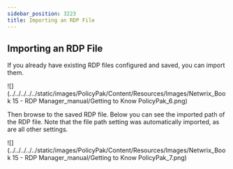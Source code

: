 ```yaml
---
sidebar_position: 3223
title: Importing an RDP File
---
```


## Importing an RDP File

If you already have existing RDP files configured and saved, you can import them.

![](../../../../../static/images/PolicyPak/Content/Resources/Images/Netwrix_Book 15 -  RDP Manager_manual/Getting to Know PolicyPak_6.png)

Then browse to the saved RDP file. Below you can see the imported path of the RDP file. Note that the file path setting was automatically imported, as are all other settings.

![](../../../../../static/images/PolicyPak/Content/Resources/Images/Netwrix_Book 15 -  RDP Manager_manual/Getting to Know PolicyPak_7.png)